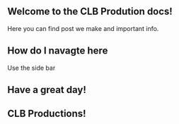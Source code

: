 ## Welcome to the CLB Prodution docs!

Here you can find post we make and important info. 

## How do I navagte here

Use the side bar



## Have a great day!
## CLB Productions!
